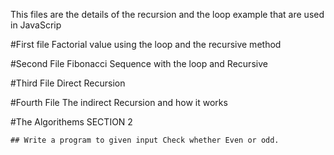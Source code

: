 This files are the details of the recursion and the loop example that are used in JavaScrip 

#First file 
    Factorial value using the loop and the recursive method

#Second File 
    Fibonacci Sequence with the loop and Recursive


#Third File 
    Direct Recursion

#Fourth File 
    The indirect Recursion and how it works 

 #The Algorithems SECTION 2
    
    ## Write a program to given input Check whether Even or odd.
        